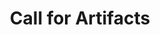 ---
title: Call for Artifacts
order: 10
redirect_to: https://www.usenix.org/conference/usenixsecurity22/call-for-artifacts
---